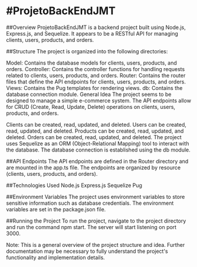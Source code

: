 #ProjetoBackEndJMT
======================

##Overview
ProjetoBackEndJMT is a backend project built using Node.js, Express.js, and Sequelize. It appears to be a RESTful API for managing clients, users, products, and orders.

##Structure
The project is organized into the following directories:

Model: Contains the database models for clients, users, products, and orders.
Controller: Contains the controller functions for handling requests related to clients, users, products, and orders.
Router: Contains the router files that define the API endpoints for clients, users, products, and orders.
Views: Contains the Pug templates for rendering views.
db: Contains the database connection module.
General Idea
The project seems to be designed to manage a simple e-commerce system. The API endpoints allow for CRUD (Create, Read, Update, Delete) operations on clients, users, products, and orders.

Clients can be created, read, updated, and deleted.
Users can be created, read, updated, and deleted.
Products can be created, read, updated, and deleted.
Orders can be created, read, updated, and deleted.
The project uses Sequelize as an ORM (Object-Relational Mapping) tool to interact with the database. The database connection is established using the db module.

##API Endpoints
The API endpoints are defined in the Router directory and are mounted in the app.ts file. The endpoints are organized by resource (clients, users, products, and orders).

##Technologies Used
Node.js
Express.js
Sequelize
Pug

##Environment Variables
The project uses environment variables to store sensitive information such as database credentials. The environment variables are set in the package.json file.

##Running the Project
To run the project, navigate to the project directory and run the command npm start. The server will start listening on port 3000.

Note: This is a general overview of the project structure and idea. Further documentation may be necessary to fully understand the project's functionality and implementation details.
